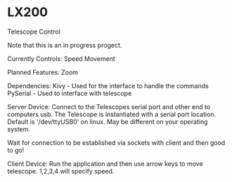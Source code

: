 # LX200
Telescope Control

Note that this is an in progress progect.  

Currently Controls:
  Speed
  Movement

Planned Features:
  Zoom




Dependencies:
  Kivy - Used for the interface to handle the commands
  PySerial - Used to interface with telescope
  
  
  
Server Device:
  Connect to the Telescopes serial port and other end to computers usb.
  The Telescope is instantiated with a serial port location.  Default is '/dev/ttyUSB0' on linux.
  May be different on your operating system.
  
  Wait for connection to be established via sockets with client and then good to go!
  
  
Client Device:
  Run the application and then use arrow keys to move telescope. 1,2,3,4 will specify speed.

